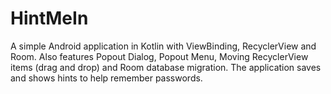 # HintMeIn
A simple Android application in Kotlin with ViewBinding, RecyclerView and Room. Also features Popout Dialog, Popout Menu, Moving RecyclerView items (drag and drop) and Room database migration. The application saves and shows hints to help remember passwords.
